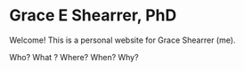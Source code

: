 # Grace E Shearrer, PhD
Welcome! This is a personal website for Grace Shearrer (me). 

Who?
What ?
Where?
When?
Why?
<!--stackedit_data:
eyJoaXN0b3J5IjpbMzE5ODQyOTI5XX0=
-->